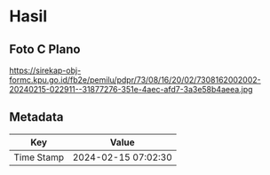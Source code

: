 # Hasil

## Foto C Plano

https://sirekap-obj-formc.kpu.go.id/fb2e/pemilu/pdpr/73/08/16/20/02/7308162002002-20240215-022911--31877276-351e-4aec-afd7-3a3e58b4aeea.jpg


## Metadata

| Key        | Value               |
| ---------- | ------------------- |
| Time Stamp | 2024-02-15 07:02:30 |



